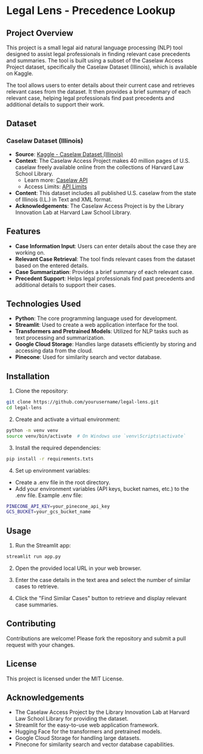 # Legal Lens - Precedence Lookup

## Project Overview

This project is a small legal aid natural language processing (NLP) tool designed to assist legal professionals in finding relevant case precedents and summaries. The tool is built using a subset of the Caselaw Access Project dataset, specifically the Caselaw Dataset (Illinois), which is available on Kaggle. 

The tool allows users to enter details about their current case and retrieves relevant cases from the dataset. It then provides a brief summary of each relevant case, helping legal professionals find past precedents and additional details to support their work.

## Dataset

### Caselaw Dataset (Illinois)

- **Source**: [Kaggle - Caselaw Dataset (Illinois)](https://www.kaggle.com/datasets/harvardlil/caselaw-dataset-illinois)
- **Context**: The Caselaw Access Project makes 40 million pages of U.S. caselaw freely available online from the collections of Harvard Law School Library.
  - Learn more: [Caselaw API](https://case.law/api/)
  - Access Limits: [API Limits](https://case.law/api/#limits)
- **Content**: This dataset includes all published U.S. caselaw from the state of Illinois (I.L.) in Text and XML format.
- **Acknowledgements**: The Caselaw Access Project is by the Library Innovation Lab at Harvard Law School Library.

## Features

- **Case Information Input**: Users can enter details about the case they are working on.
- **Relevant Case Retrieval**: The tool finds relevant cases from the dataset based on the entered details.
- **Case Summarization**: Provides a brief summary of each relevant case.
- **Precedent Support**: Helps legal professionals find past precedents and additional details to support their cases.

## Technologies Used

- **Python**: The core programming language used for development.
- **Streamlit**: Used to create a web application interface for the tool.
- **Transformers and Pretrained Models**: Utilized for NLP tasks such as text processing and summarization.
- **Google Cloud Storage**: Handles large datasets efficiently by storing and accessing data from the cloud.
- **Pinecone**: Used for similarity search and vector database.

## Installation

1. Clone the repository:
```bash
git clone https://github.com/yourusername/legal-lens.git
cd legal-lens
```

2. Create and activate a virtual environment:
```bash
python -m venv venv
source venv/bin/activate  # On Windows use `venv\Scripts\activate`
```

3. Install the required dependencies:
```bash
pip install -r requirements.txts
```
4. Set up environment variables:

* Create a .env file in the root directory.
* Add your environment variables (API keys, bucket names, etc.) to the .env file.
Example .env file:

```bash
PINECONE_API_KEY=your_pinecone_api_key
GCS_BUCKET=your_gcs_bucket_name
```

## Usage
1. Run the Streamlit app:
```bash
streamlit run app.py
```

2. Open the provided local URL in your web browser.

3. Enter the case details in the text area and select the number of similar cases to retrieve.

4. Click the "Find Similar Cases" button to retrieve and display relevant case summaries.

## Contributing
Contributions are welcome! Please fork the repository and submit a pull request with your changes.

## License
This project is licensed under the MIT License.

## Acknowledgements
* The Caselaw Access Project by the Library Innovation Lab at Harvard Law School Library for providing the dataset.
* Streamlit for the easy-to-use web application framework.
* Hugging Face for the transformers and pretrained models.
* Google Cloud Storage for handling large datasets.
* Pinecone for similarity search and vector database capabilities.